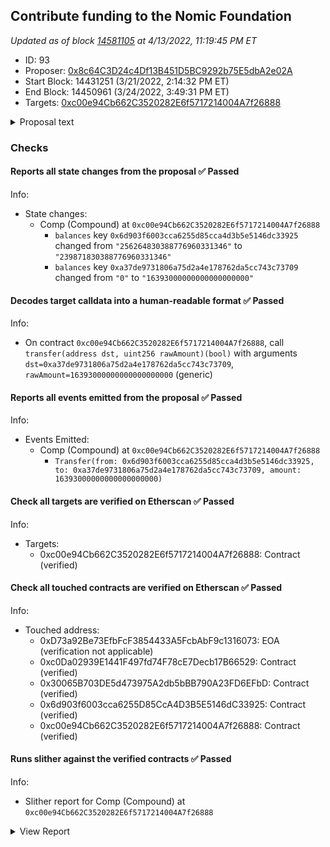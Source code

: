 ## Contribute funding to the Nomic Foundation

_Updated as of block [14581105](https://etherscan.io/block/14581105) at 4/13/2022, 11:19:45 PM ET_

- ID: 93
- Proposer: [0x8c64C3D24c4Df13B451D5BC9292b75E5dbA2e02A](https://etherscan.io/address/0x8c64C3D24c4Df13B451D5BC9292b75E5dbA2e02A)
- Start Block: 14431251 (3/21/2022, 2:14:32 PM ET)
- End Block: 14450961 (3/24/2022, 3:49:31 PM ET)
- Targets: [0xc00e94Cb662C3520282E6f5717214004A7f26888](https://etherscan.io/address/0xc00e94Cb662C3520282E6f5717214004A7f26888#code)

<details>
  <summary>Proposal text</summary>

> # Contribute funding to the Nomic Foundation
> ## **Summary**
> - Nomic Labs, the team behind Hardhat, has become the Nomic Foundation, a non-profit organization dedicated to Ethereum. Our mission is to empower developers to decentralize the world.
> - The Nomic Foundation’s work will be focused on Ethereum’s developer platform with the objective of achieving a world-class developer experience, and generally improving Ethereum’s public goods support structures.
> - [Hardhat](https://hardhat.org/) is the de facto standard developer tool used to build Ethereum software, with more than 23000 Github repositories using it and tens of thousands of active users. Prominent teams relying on it include ENS, Uniswap, Optimism, OpenZeppelin, Aave, Balancer, Chainlink, Synthetix, and many more leading teams.
> - The new foundation will expand the Hardhat suite of tools and, most importantly, build long-term infrastructure to catalyze organic growth in the Ethereum tooling ecosystem, decreasing Ethereum’s dependence on any one organization to build and maintain core development platform components.
> - Seeking $30m in total funding from the ecosystem. Donations of $15M already secured by the Ethereum Foundation, Vitalik Buterin, Coinbase, a16z, The Graph, Polygon, Chainlink, a16z, and Kaszek Ventures.
> - **We’re proposing to Compound Governance to make a contribution of $2m to the Nomic Foundation to support its mission.**
> ## **Funding**
> The Nomic Foundation aims to benefit the entire Ethereum ecosystem, which is why we’re fundraising across multiple organizations and individuals within it.
> The Ethereum Foundation is leading this round of contributions with $8M, alongside contributions from Vitalik Buterin, Coinbase, Consensys, The Graph, Polygon, Chainlink, Gnosis, a16z, a_capital, and Kaszek Ventures. These donors make up $15M, and we’re aiming to raise $15M more.
> ## **Why Compound?**
> Generally, we think that allocating capital to the Nomic Foundation makes strategic sense for any protocol treasury that is aligned long term with the growth of Ethereum, and we’ve approached and will continue approaching several protocols.
> The projects that the Nomic Foundation will deliver will create value for the entire ecosystem, including Compound. We’ll provide services to the Ethereum community that will:
> 1. Continue the maintenance of critical infrastructure used to build most protocols (Hardhat).
> 2. Increase developer productivity for every team in the ecosystem.
> 3. Accelerate developer onboarding to Ethereum, increasing the size of the experienced engineering hiring pool and making time-to-productivity shorter for new hires.
> 4. Accelerate the pace of innovation and the number of products being built.
> 5. Increase market volume driven by new users and new products.
> We believe this grows the market for everyone, including Compound, and we’d love to have the Compound DAO contribute $2m in funding to this community effort.
</details>

### Checks
#### Reports all state changes from the proposal ✅ Passed
  




Info:
- State changes:
    - Comp (Compound) at `0xc00e94Cb662C3520282E6f5717214004A7f26888`
        - `balances` key `0x6d903f6003cca6255d85cca4d3b5e5146dc33925` changed from `"256264830388776960331346"` to `"239871830388776960331346"`
        - `balances` key `0xa37de9731806a75d2a4e178762da5cc743c73709` changed from `"0"` to `"16393000000000000000000"`

#### Decodes target calldata into a human-readable format ✅ Passed
  




Info:
- On contract `0xc00e94Cb662C3520282E6f5717214004A7f26888`, call `transfer(address dst, uint256 rawAmount)(bool)` with arguments `dst=0xa37de9731806a75d2a4e178762da5cc743c73709`, `rawAmount=16393000000000000000000` (generic)

#### Reports all events emitted from the proposal ✅ Passed
  




Info:
- Events Emitted:
    - Comp (Compound) at `0xc00e94Cb662C3520282E6f5717214004A7f26888`
        - `Transfer(from: 0x6d903f6003cca6255d85cca4d3b5e5146dc33925, to: 0xa37de9731806a75d2a4e178762da5cc743c73709, amount: 16393000000000000000000)`

#### Check all targets are verified on Etherscan ✅ Passed
  




Info:
- Targets:
    - 0xc00e94Cb662C3520282E6f5717214004A7f26888: Contract (verified)

#### Check all touched contracts are verified on Etherscan ✅ Passed
  




Info:
- Touched address:
    - 0xD73a92Be73EfbFcF3854433A5FcbAbF9c1316073: EOA (verification not applicable)
    - 0xc0Da02939E1441F497fd74F78cE7Decb17B66529: Contract (verified)
    - 0x30065B703DE5d473975A2db5bBB790A23FD6EFbD: Contract (verified)
    - 0x6d903f6003cca6255D85CcA4D3B5E5146dC33925: Contract (verified)
    - 0xc00e94Cb662C3520282E6f5717214004A7f26888: Contract (verified)

#### Runs slither against the verified contracts ✅ Passed
  




Info:
- Slither report for Comp (Compound) at `0xc00e94Cb662C3520282E6f5717214004A7f26888`

<details>
<summary>View Report</summary>

```
Warning: crytic-export/etherscan-contracts/0xc00e94Cb662C3520282E6f5717214004A7f26888-Comp.sol:2:1: Warning: Experimental features are turned on. Do not use experimental features on live deployments.
pragma experimental ABIEncoderV2;
^-------------------------------^


[93m
Comp._writeCheckpoint(address,uint32,uint96,uint96) (crytic-export/etherscan-contracts/0xc00e94Cb662C3520282E6f5717214004A7f26888-Comp.sol#262-273) uses a dangerous strict equality:
	- nCheckpoints > 0 && checkpoints[delegatee][nCheckpoints - 1].fromBlock == blockNumber (crytic-export/etherscan-contracts/0xc00e94Cb662C3520282E6f5717214004A7f26888-Comp.sol#265)
Reference: https://github.com/crytic/slither/wiki/Detector-Documentation#dangerous-strict-equalities[0m
[92m
Comp.delegateBySig(address,uint256,uint256,uint8,bytes32,bytes32) (crytic-export/etherscan-contracts/0xc00e94Cb662C3520282E6f5717214004A7f26888-Comp.sol#161-170) uses timestamp for comparisons
	Dangerous comparisons:
	- require(bool,string)(now <= expiry,Comp::delegateBySig: signature expired) (crytic-export/etherscan-contracts/0xc00e94Cb662C3520282E6f5717214004A7f26888-Comp.sol#168)
Reference: https://github.com/crytic/slither/wiki/Detector-Documentation#block-timestamp[0m
[92m
Comp.getChainId() (crytic-export/etherscan-contracts/0xc00e94Cb662C3520282E6f5717214004A7f26888-Comp.sol#296-300) uses assembly
	- INLINE ASM (crytic-export/etherscan-contracts/0xc00e94Cb662C3520282E6f5717214004A7f26888-Comp.sol#298)
Reference: https://github.com/crytic/slither/wiki/Detector-Documentation#assembly-usage[0m
[92m
Constant Comp.totalSupply (crytic-export/etherscan-contracts/0xc00e94Cb662C3520282E6f5717214004A7f26888-Comp.sol#15) is not in UPPER_CASE_WITH_UNDERSCORES
Reference: https://github.com/crytic/slither/wiki/Detector-Documentation#conformance-to-solidity-naming-conventions[0m
[92m
Comp.slitherConstructorConstantVariables() (crytic-export/etherscan-contracts/0xc00e94Cb662C3520282E6f5717214004A7f26888-Comp.sol#4-301) uses literals with too many digits:
	- totalSupply = 10000000e18 (crytic-export/etherscan-contracts/0xc00e94Cb662C3520282E6f5717214004A7f26888-Comp.sol#15)
Reference: https://github.com/crytic/slither/wiki/Detector-Documentation#too-many-digits[0m
[92m
delegate(address) should be declared external:
	- Comp.delegate(address) (crytic-export/etherscan-contracts/0xc00e94Cb662C3520282E6f5717214004A7f26888-Comp.sol#148-150)
delegateBySig(address,uint256,uint256,uint8,bytes32,bytes32) should be declared external:
	- Comp.delegateBySig(address,uint256,uint256,uint8,bytes32,bytes32) (crytic-export/etherscan-contracts/0xc00e94Cb662C3520282E6f5717214004A7f26888-Comp.sol#161-170)
getPriorVotes(address,uint256) should be declared external:
	- Comp.getPriorVotes(address,uint256) (crytic-export/etherscan-contracts/0xc00e94Cb662C3520282E6f5717214004A7f26888-Comp.sol#189-221)
Reference: https://github.com/crytic/slither/wiki/Detector-Documentation#public-function-that-could-be-declared-external[0m
0xc00e94Cb662C3520282E6f5717214004A7f26888 analyzed (1 contracts with 77 detectors), 8 result(s) found
```

</details>


